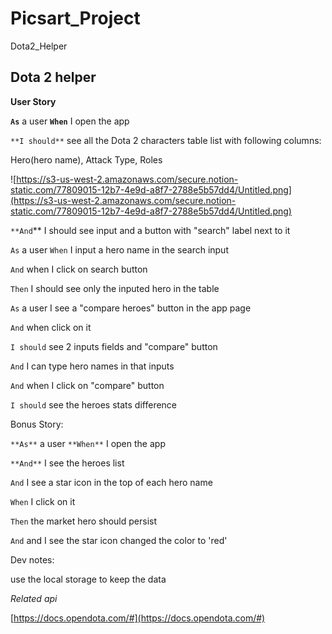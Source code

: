# Picsart_Project
Dota2_Helper


## Dota 2 helper

**User Story**

**`As`** a user **`When`** I open the app

`**I should**` see all the Dota 2 characters table list with following columns: 

Hero(hero name), Attack Type, Roles

![https://s3-us-west-2.amazonaws.com/secure.notion-static.com/77809015-12b7-4e9d-a8f7-2788e5b57dd4/Untitled.png](https://s3-us-west-2.amazonaws.com/secure.notion-static.com/77809015-12b7-4e9d-a8f7-2788e5b57dd4/Untitled.png)

`**And`** I should see input and a button with "search" label next to it

`As` a user `When` I input a hero name in the search input

`And` when I click on search button

`Then` I should see only the inputed hero in the table

`As` a user I see a "compare heroes" button in the app page

`And` when click on it

`I should` see 2 inputs fields and "compare" button

`And` I can type hero names in that inputs

`And` when I click on "compare" button

`I should` see the heroes stats difference

Bonus Story:

`**As**` a user `**When**` I open the app

`**And**` I see the heroes list

`And` I see a star icon in the top of each hero name

`When` I click on it

`Then` the market hero should persist

`And` and I see the star icon changed the color to 'red'

Dev notes:

use the local storage to keep the data

*Related api*

[https://docs.opendota.com/#](https://docs.opendota.com/#)

